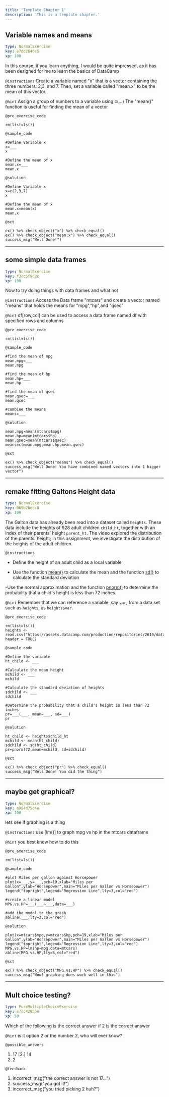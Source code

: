 ```yaml
---
title: 'Template Chapter 1'
description: 'This is a template chapter.'
---
```


## Variable names and means

```yaml
type: NormalExercise
key: e7dd2640c5
xp: 100
```

In this course, if you learn anything, I would be quite impressed, as it has been designed for me to learn the basics of DataCamp

`@instructions`
Create a variable named "x" that is a vector containing the three numbers: 2,3, and 7. Then, set a variable called "mean.x" to be the mean of this vector.

`@hint`
Assign a group of numbers  to a variable using c(…)
The "mean()" function is useful for finding the mean of a vector

`@pre_exercise_code`
```{r}
rm(list=ls())
```

`@sample_code`
```{r}
#Define Variable x
x=___
x

#Define the mean of x
mean.x=___
mean.x
```

`@solution`
```{r}
#Define Variable x
x=c(2,3,7)
x

#Define the mean of x
mean.x=mean(x)
mean.x
```

`@sct`
```{r}
ex() %>% check_object("x") %>% check_equal()
ex() %>% check_object("mean.x") %>% check_equal()
success_msg("Well Done!")
```

---

## some simple data frames

```yaml
type: NormalExercise
key: f3cc5f9d8c
xp: 100
```

Now to try doing things with data frames and what not

`@instructions`
Access the Data frame "mtcars" and create a vector named "means" that holds the means for "mpg","hp",and "qsec"

`@hint`
df[row,col] can be used to access a data frame named df with specified rows and columns

`@pre_exercise_code`
```{r}
rm(list=ls())
```

`@sample_code`
```{r}
#find the mean of mpg
mean.mpg=___
mean.mpg

#find the mean of hp
mean.hp=___
mean.hp

#find the mean of qsec
mean.qsec=___
mean.qsec

#combine the means
means=___
```

`@solution`
```{r}
mean.mpg=mean(mtcars$mpg)
mean.hp=mean(mtcars$hp)
mean.qsec=mean(mtcars$qsec)
means=c(mean.mpg,mean.hp,mean.qsec)
```

`@sct`
```{r}
ex() %>% check_object("means") %>% check_equal()
success_msg("Well Done! You have combined named vectors into 1 bigger vector")
```

---

## remake fitting Galtons Height data

```yaml
type: NormalExercise
key: 069b2bedc8
xp: 100
```

The Galton data has already been read into a dataset called 
`heights`. These data include the heights of 928 adult children `child_ht`, together with an index of their parents' height `parent_ht`. The video explored the distribution of the parents' height; in this assignment, we investigate the distribution of the heights of the adult children.

`@instructions`
- Define the height of an adult child as a local variable

- Use the function [mean()](https://www.rdocumentation.org/packages/base/versions/3.5.0/topics/mean/) to calculate the mean and the function [sd()](https://www.rdocumentation.org/packages/base/versions/3.5.0/topics/sd/) to calculate the standard deviation

-Use the normal approximation and the function [pnorm()](https://www.rdocumentation.org/packages/stats/versions/3.5.0/topics/Normal/) to determine the probability that a child's height is less than 72 inches.

`@hint`
Remember that we can reference a variable, say `var`, from a data set such as `heights`, as `heights$var`.

`@pre_exercise_code`
```{r}
rm(list=ls())
heights <- read.csv("https://assets.datacamp.com/production/repositories/2610/datasets/c85ede6c205d22049e766bd08956b225c576255b/galton_height.csv", header = TRUE)
```

`@sample_code`
```{r}
#Define the variable
ht_child <- ___

#Calculate the mean height
mchild <- ___
mchild

#Calculate the standard deviation of heights
sdchild <- ___
sdchild

#Determine the probability that a child's height is less than 72 inches
pr=___(___, mean=___, sd=___)
pr
```

`@solution`
```{r}
ht_child <- heights$child_ht
mchild <- mean(ht_child)
sdchild <- sd(ht_child)
pr=pnorm(72,mean=mchild, sd=sdchild)
```

`@sct`
```{r}
ex() %>% check_object("pr") %>% check_equal()
success_msg("Well Done! You did the thing")
```

---

## maybe get graphical?

```yaml
type: NormalExercise
key: a984d75d4e
xp: 100
```

lets see if graphing is a thing

`@instructions`
use [lm()] to graph mpg vs hp in the mtcars dataframe

`@hint`
you best know how to do this

`@pre_exercise_code`
```{r}
rm(list=ls())
```

`@sample_code`
```{r}
#plot Miles per gallon against Horsepower
plot(x=___,y=___,pch=19,xlab="Miles per Gallon",ylab="Horsepower",main="Miles per Gallon vs Horsepower")
legend("topright",legend="Regression Line",lty=3,col="red")

#create a linear model
MPG.vs.HP=___(___~___,data=___)

#add the model to the graph
abline(___,lty=3,col="red")

```

`@solution`
```{r}
plot(x=mtcars$mpg,y=mtcars$hp,pch=19,xlab="Miles per Gallon",ylab="Horsepower",main="Miles per Gallon vs Horsepower")
legend("topright",legend="Regression Line",lty=3,col="red")
MPG.vs.HP=lm(hp~mpg,data=mtcars)
abline(MPG.vs.HP,lty=3,col="red")
```

`@sct`
```{r}
ex() %>% check_object("MPG.vs.HP") %>% check_equal()
success_msg("Wow! graphing does work well in this")
```

---

## Mult choice testing?

```yaml
type: PureMultipleChoiceExercise
key: e7cc439bbe
xp: 50
```

Which of the following is the correct answer if 2 is the correct answer

`@hint`
is it option 2 or the number 2, who will ever know?

`@possible_answers`
1. 17
[2.] 14
3. 2

`@feedback`
1. incorrect_msg("the correct answer is not 17...")
2. success_msg("you got it!")
3. incorrect_msg("you tried picking 2 huh?")
